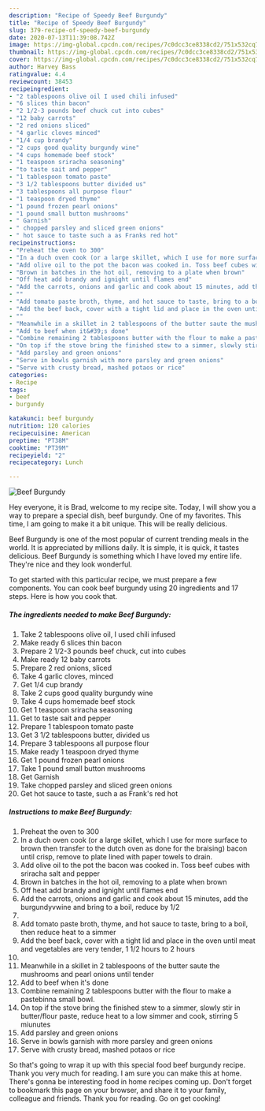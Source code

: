 ```yaml
---
description: "Recipe of Speedy Beef Burgundy"
title: "Recipe of Speedy Beef Burgundy"
slug: 379-recipe-of-speedy-beef-burgundy
date: 2020-07-13T11:39:08.742Z
image: https://img-global.cpcdn.com/recipes/7c0dcc3ce8338cd2/751x532cq70/beef-burgundy-recipe-main-photo.jpg
thumbnail: https://img-global.cpcdn.com/recipes/7c0dcc3ce8338cd2/751x532cq70/beef-burgundy-recipe-main-photo.jpg
cover: https://img-global.cpcdn.com/recipes/7c0dcc3ce8338cd2/751x532cq70/beef-burgundy-recipe-main-photo.jpg
author: Harvey Bass
ratingvalue: 4.4
reviewcount: 38453
recipeingredient:
- "2 tablespoons olive oil I used chili infused"
- "6 slices thin bacon"
- "2 1/2-3 pounds beef chuck cut into cubes"
- "12 baby carrots"
- "2 red onions sliced"
- "4 garlic cloves minced"
- "1/4 cup brandy"
- "2 cups good quality burgundy wine"
- "4 cups homemade beef stock"
- "1 teaspoon sriracha seasoning"
- "to taste sait and pepper"
- "1 tablespoon tomato paste"
- "3 1/2 tablespoons butter divided us"
- "3 tablespoons all purpose flour"
- "1 teaspoon dryed thyme"
- "1 pound frozen pearl onions"
- "1 pound small button mushrooms"
- " Garnish"
- " chopped parsley and sliced green onions"
- " hot sauce to taste such a as Franks red hot"
recipeinstructions:
- "Preheat the oven to 300"
- "In a duch oven cook (or a large skillet, which I use for more surface to brown then transfer to the dutch oven as done for the braising) bacon until crisp, remove to plate lined with paper towels to drain."
- "Add olive oil to the pot the bacon was cooked in. Toss beef cubes with sriracha salt and pepper"
- "Brown in batches in the hot oil, removing to a plate when brown"
- "Off heat add brandy and ignight until flames end"
- "Add the carrots, onions and garlic and cook about 15 minutes, add the burgundyvwine and bring to a boil, reduce by 1/2"
- ""
- "Add tomato paste broth, thyme, and hot sauce to taste, bring to a boil, then reduce heat to a simmer"
- "Add the beef back, cover with a tight lid and place in the oven until meat and vegetables are very tender, 1 1/2 hours to 2 hours"
- ""
- "Meanwhile in a skillet in 2 tablespoons of the butter saute the mushrooms and pearl onions until tender"
- "Add to beef when it&#39;s done"
- "Combine remaining 2 tablespoons butter with the flour to make a pastebinna small bowl."
- "On top if the stove bring the finished stew to a simmer, slowly stir in butter/flour paste, reduce heat to a low simmer and cook, stirring 5 miunutes"
- "Add parsley and green onions"
- "Serve in bowls garnish with more parsley and green onions"
- "Serve with crusty bread, mashed potaos or rice"
categories:
- Recipe
tags:
- beef
- burgundy

katakunci: beef burgundy 
nutrition: 120 calories
recipecuisine: American
preptime: "PT38M"
cooktime: "PT39M"
recipeyield: "2"
recipecategory: Lunch

---
```



![Beef Burgundy](https://img-global.cpcdn.com/recipes/7c0dcc3ce8338cd2/751x532cq70/beef-burgundy-recipe-main-photo.jpg)

Hey everyone, it is Brad, welcome to my recipe site. Today, I will show you a way to prepare a special dish, beef burgundy. One of my favorites. This time, I am going to make it a bit unique. This will be really delicious.

Beef Burgundy is one of the most popular of current trending meals in the world. It is appreciated by millions daily. It is simple, it is quick, it tastes delicious. Beef Burgundy is something which I have loved my entire life. They're nice and they look wonderful.




To get started with this particular recipe, we must prepare a few components. You can cook beef burgundy using 20 ingredients and 17 steps. Here is how you cook that.

<!--inarticleads1-->

##### The ingredients needed to make Beef Burgundy:

1. Take 2 tablespoons olive oil, I used chili infused
1. Make ready 6 slices thin bacon
1. Prepare 2 1/2-3 pounds beef chuck, cut into cubes
1. Make ready 12 baby carrots
1. Prepare 2 red onions, sliced
1. Take 4 garlic cloves, minced
1. Get 1/4 cup brandy
1. Take 2 cups good quality burgundy wine
1. Take 4 cups homemade beef stock
1. Get 1 teaspoon sriracha seasoning
1. Get to taste sait and pepper
1. Prepare 1 tablespoon tomato paste
1. Get 3 1/2 tablespoons butter, divided us
1. Prepare 3 tablespoons all purpose flour
1. Make ready 1 teaspoon dryed thyme
1. Get 1 pound frozen pearl onions
1. Take 1 pound small button mushrooms
1. Get  Garnish
1. Take  chopped parsley and sliced green onions
1. Get  hot sauce to taste, such a as Frank&#39;s red hot




<!--inarticleads2-->

##### Instructions to make Beef Burgundy:

1. Preheat the oven to 300
1. In a duch oven cook (or a large skillet, which I use for more surface to brown then transfer to the dutch oven as done for the braising) bacon until crisp, remove to plate lined with paper towels to drain.
1. Add olive oil to the pot the bacon was cooked in. Toss beef cubes with sriracha salt and pepper
1. Brown in batches in the hot oil, removing to a plate when brown
1. Off heat add brandy and ignight until flames end
1. Add the carrots, onions and garlic and cook about 15 minutes, add the burgundyvwine and bring to a boil, reduce by 1/2
1. 
1. Add tomato paste broth, thyme, and hot sauce to taste, bring to a boil, then reduce heat to a simmer
1. Add the beef back, cover with a tight lid and place in the oven until meat and vegetables are very tender, 1 1/2 hours to 2 hours
1. 
1. Meanwhile in a skillet in 2 tablespoons of the butter saute the mushrooms and pearl onions until tender
1. Add to beef when it&#39;s done
1. Combine remaining 2 tablespoons butter with the flour to make a pastebinna small bowl.
1. On top if the stove bring the finished stew to a simmer, slowly stir in butter/flour paste, reduce heat to a low simmer and cook, stirring 5 miunutes
1. Add parsley and green onions
1. Serve in bowls garnish with more parsley and green onions
1. Serve with crusty bread, mashed potaos or rice




So that's going to wrap it up with this special food beef burgundy recipe. Thank you very much for reading. I am sure you can make this at home. There's gonna be interesting food in home recipes coming up. Don't forget to bookmark this page on your browser, and share it to your family, colleague and friends. Thank you for reading. Go on get cooking!

